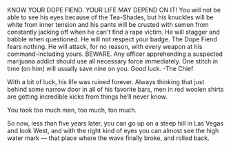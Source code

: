 KNOW YOUR DOPE FIEND. YOUR LIFE MAY DEPEND ON IT! You will not be able to see his eyes because of the Tea-Shades, but his knuckles will be white from inner tension and his pants will be crusted with semen from constantly jacking off when he can't find a rape victim. He will stagger and babble when questioned. He will not respect your badge. The Dope Fiend fears nothing. He will attack, for no reason, with every weapon at his command-including yours. BEWARE. Any officer apprehending a suspected marijuana addict should use all necessary force immediately. One stitch in time (on him) will usually save nine on you. Good luck.
-The Chief


With a bit of luck, his life was ruined forever. Always thinking that just behind some narrow door in all of his favorite bars, men in red woolen shirts are getting incredible kicks from things he’ll never know.

You took too much man, too much, too much.

So now, less than five years later, you can go up on a steep hill in Las Vegas and look West, and with the right kind of eyes you can almost see the high water mark — that place where the wave finally broke, and rolled back.
